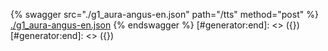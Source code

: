 [#generator:start]: <> ({ "template": "openapi" })
[#generator:start]: <> ({ "template": "openapi" })
{% swagger src="./g1_aura-angus-en.json" path="/tts" method="post" %}
[./g1_aura-angus-en.json](./g1_aura-angus-en.json)
{% endswagger %}
[#generator:end]: <> ({})
[#generator:end]: <> ({})